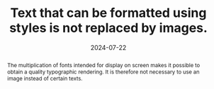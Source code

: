 ---
N: '182'
Rubrique: Présentation
title: Text that can be formatted using styles is not replaced by images.
abstract: The multiplication of fonts intended for display on screen makes it possible to obtain a quality typographic rendering. It is therefore not necessary to use an image instead of certain texts.
categories: ["Presentation"]
agrege: O4182-E062
opquast: '4 182'
indiceebook: '62'
description: "Rule n° 062"
before: "061"
weight: "062"
after: "063"
actif: '1'
layout: rules
date: 2024-07-22
tags: ["conception", ""]
objectif: ["Facilitate the adaptation of the rendering to the media (mobile or other) or to the user's needs (enlargement of character size, modification of colors, font, weight, justification, etc.).", "Improve the accessibility of content to people with disabilities.", "Improve the consideration of content by search engines specific to reading software."]
Meo: ["Use HTML texts formatted using CSS styles (and in particular downloadable fonts or Web fonts)"]
Controle: ["This verification requires visual examination of the pages to identify images containing only text and to assess whether formatting via CSS would have produced an equivalent rendering. For each page containing texts set in images:
Review the images (HTML images and possible CSS background images used to simulate a particular texture: parchment, notebook sheet, etc.).
Check that texts placed in images only correspond to formatting that cannot be obtained via CSS styles.
Excluded from this requirement: logos, promotional graphic elements.
"
]
epubcheck: 
ace: 
humancheck: true
Source: ["Opquast"]
Referentiel: [""]
steps: ["conception", ""]
---
